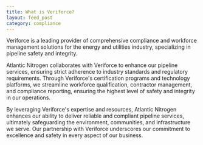 ```yaml
---
title: What is Veriforce?
layout: feed_post
category: compliance
---
```


Veriforce is a leading provider of comprehensive compliance and workforce management solutions for the energy and utilities industry, specializing in pipeline safety and integrity.

Atlantic Nitrogen collaborates with Veriforce to enhance our pipeline services, ensuring strict adherence to industry standards and regulatory requirements. Through Veriforce's certification programs and technology platforms, we streamline workforce qualification, contractor management, and compliance reporting, ensuring the highest level of safety and integrity in our operations.

By leveraging Veriforce's expertise and resources, Atlantic Nitrogen enhances our ability to deliver reliable and compliant pipeline services, ultimately safeguarding the environment, communities, and infrastructure we serve. Our partnership with Veriforce underscores our commitment to excellence and safety in every aspect of our business.
